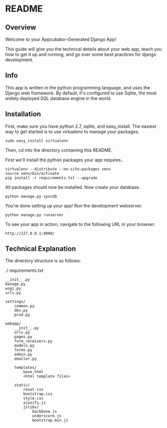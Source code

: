 README
======
Overview
--------

Welcome to your Appcubator-Generated Django App!

This guide will give you the technical details about your web app,
teach you how to get it up and running,
and go over some best practices for django development.

Info
----

This app is written in the python programming language, and uses the Django web framework.
By default, it's configured to use Sqlite, the most widely deployed SQL database engine in the world.


Installation
------------

First, make sure you have python 2.7, sqlite, and easy_install.
The easiest way to get started is to use virtualenv to manage your packages.

    sudo easy_install virtualenv

Then, cd into the directory containing this README.

First we'll install the python packages your app requires..

    virtualenv --distribute --no-site-packages venv
    source venv/bin/activate
    pip install -r requirements.txt --upgrade

All packages should now be installed. Now create your database.

    python manage.py syncdb

You're done setting up your app! Run the development webserver.

    python manage.py runserver

To see your app in action, navigate to the following URL in your browser:

    http://127.0.0.1:8000/


Technical Explanation
---------------------

The directory structure is as follows:

./
    requirements.txt

    __init__.py
    manage.py
    wsgi.py
    urls.py

    settings/
        common.py
        dev.py
        prod.py

    webapp/
        __init__.py
        urls.py
        pages.py
        form_receivers.py
        models.py
        forms.py
        admin.py
        emailer.py

        templates/
            base.html
            <html template files>

        static/
            reset.css
            bootstrap.css
            style.css
            ajaxify.js
            jslibs/
                backbone.js
                underscore.js
                bootstrap.min.js
